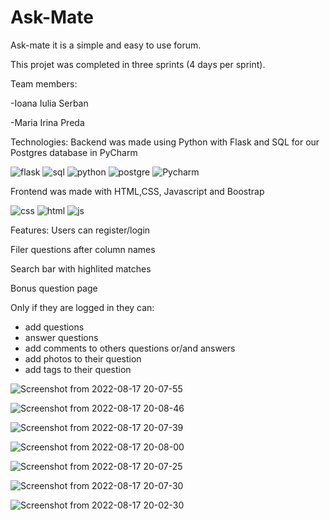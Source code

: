 # Ask-Mate
Ask-mate it is a simple and easy to use forum. 

This projet was completed in three sprints (4 days per sprint). 

Team members:

-Ioana Iulia Serban

-Maria Irina Preda

Technologies:
Backend was made using Python with Flask and SQL for our Postgres database in PyCharm

![flask](https://user-images.githubusercontent.com/89388372/185142889-0f3ae75d-9746-40fa-b22e-407a0cc93be9.jpg)
![sql](https://user-images.githubusercontent.com/89388372/185142901-7dae6726-e8cf-44b9-afaf-e1265ecc65cc.jpg)
![python](https://user-images.githubusercontent.com/89388372/185142931-45a1d42c-7d43-4272-a1ef-a9f37070d63f.jpg)
![postgre](https://user-images.githubusercontent.com/89388372/185142961-f2c3631c-f1cd-47d3-9618-6a2d45a283c5.jpg)
![Pycharm](https://user-images.githubusercontent.com/89388372/185143016-3526a78a-205b-48c0-b4ee-e88e56ae80f1.jpg)


Frontend was made with HTML,CSS, Javascript and Boostrap

![css](https://user-images.githubusercontent.com/89388372/185142643-5b4b0491-b818-4a88-9ed4-19053d25aaf8.jpg)
![html](https://user-images.githubusercontent.com/89388372/185142859-ec29fa90-872c-4482-b3e0-112a0a7f68ad.jpg)
![js](https://user-images.githubusercontent.com/89388372/185143261-93fd756b-3fad-4d9a-bacb-0bbc90b39705.jpg)


Features:
Users can register/login

Filer questions after column names

Search bar with highlited matches

Bonus question page

Only if they are logged in they can:

- add questions
- answer questions
- add comments to others questions or/and answers
- add photos to their question
- add tags to their question

![Screenshot from 2022-08-17 20-07-55](https://user-images.githubusercontent.com/89388372/185206472-0fcd36e8-e1af-4637-a355-a2e37a15194a.png)

![Screenshot from 2022-08-17 20-08-46](https://user-images.githubusercontent.com/89388372/185206636-d02febe9-855d-4ac5-bbe5-1a84461d16d3.png)

![Screenshot from 2022-08-17 20-07-39](https://user-images.githubusercontent.com/89388372/185206439-6912146a-52e6-4086-8bc3-0df980e12716.png)

![Screenshot from 2022-08-17 20-08-00](https://user-images.githubusercontent.com/89388372/185206525-502f97ba-fa3c-48ea-9687-56e7d489f62a.png)

![Screenshot from 2022-08-17 20-07-25](https://user-images.githubusercontent.com/89388372/185206715-737cb6a0-be98-4317-8918-9cf22d5a864e.png)

![Screenshot from 2022-08-17 20-07-30](https://user-images.githubusercontent.com/89388372/185207004-8d8dc256-1060-4a24-9e67-a817d2455336.png)

![Screenshot from 2022-08-17 20-02-30](https://user-images.githubusercontent.com/89388372/185207144-3e5fdacd-7d86-457f-8deb-ee9651fd6fdd.png)



